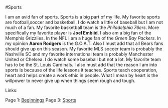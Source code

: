 #Sports

I am an avid fan of sports. Sports is a big part of my life. My favorite sports are football,soccer and basketball. 
I do watch a little of baseball but I am not much of a fan.
My favorite basketball team is the _Philadelphia 76ers_. 
More specifically my favorite player is **Joel Embiid**. 
I also am a big fan of the Memphis Grizzlies.
In the NFL I am a huge fan of the _Green Bay Packers_. In my opinion **Aaron Rodgers** is the G.O.A.T. Also I must add that all Bears fans should give up
on this season. My favorite MLS soccer team is probably the Nashville SC and my favorite international team is probably Manchester United or Chelsea. 
I do watch some baseball but not a lot. My favorite team has to be the St. Louis Cardinals. I also must add that the reason I am into sports is because
of the life lessons it teaches. Sports teach cooperation, heart and helps create a work ethic in people. What I mean by heart is the willpower to never
give up when things seem rough and tough. 

Links:

Page 1: [Beginnings](Beginnings.md)
Page 3: [Sports](Sports.md)


